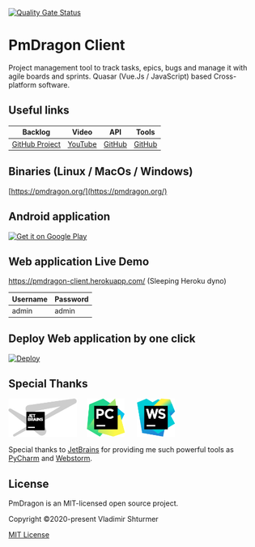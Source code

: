 [![Quality Gate Status](https://sonarcloud.io/api/project_badges/measure?project=cybersturmer_pmdragon-client&metric=alert_status)](https://sonarcloud.io/dashboard?id=cybersturmer_pmdragon-client)

# PmDragon Client
Project management tool to track tasks, epics, bugs and manage it with agile boards and sprints.
Quasar (Vue.Js / JavaScript) based Cross-platform software.

## Useful links
| Backlog | Video | API | Tools |
| ------- | ----- | --- | ------ |
| [GitHub Project](https://github.com/cybersturmer/pmdragon/projects/1?fullscreen=true) | [YouTube](https://www.youtube.com/watch?v=WMnpMHidtAk&list=PLS5PU3BKdEGuFIM_HychaVfK8wwyLmTR0) | [GitHub](https://github.com/cybersturmer/pmdragon-core-api) | [GitHub](https://github.com/cybersturmer/pmdragon) |

## Binaries (Linux / MacOs / Windows)
[https://pmdragon.org/](https://pmdragon.org/)


## Android application
<a href='https://play.google.com/store/apps/details?id=com.cybersturmer.pmdragon.pmdragonce&pcampaignid=pcampaignidMKT-Other-global-all-co-prtnr-py-PartBadge-Mar2515-1'><img alt='Get it on Google Play' src='https://play.google.com/intl/en_us/badges/static/images/badges/en_badge_web_generic.png' height='60'/></a>

## Web application Live Demo
https://pmdragon-client.herokuapp.com/ (Sleeping Heroku dyno)


| Username | Password |
| ------- | ----- |
| admin | admin |


## Deploy Web application by one click
[![Deploy](https://www.herokucdn.com/deploy/button.svg)](https://heroku.com/deploy?template=https://github.com/cybersturmer/pmdragon-client)


## Special Thanks
<img src="https://raw.githubusercontent.com/cybersturmer/pmdragon/master/docs/images/jetbrains-variant-4-grayscale.svg" height="75">&nbsp;&nbsp;&nbsp;&nbsp;&nbsp;<img src="https://raw.githubusercontent.com/cybersturmer/pmdragon/master/docs/images/icon-pycharm.svg" height="75">&nbsp;&nbsp;&nbsp;&nbsp;&nbsp;&nbsp;<img src="https://raw.githubusercontent.com/cybersturmer/pmdragon/master/docs/images/icon-webstorm.svg" height="75">

Special thanks to [JetBrains](https://www.jetbrains.com/?from=pmdragon) for providing me such powerful tools as [PyCharm](https://www.jetbrains.com/pycharm/?from=pmdragon) and [Webstorm](https://www.jetbrains.com/webstorm/?from=pmdragon).


## License

PmDragon is an MIT-licensed open source project.

Copyright ©2020-present Vladimir Shturmer

[MIT License](https://en.wikipedia.org/wiki/MIT_License)
